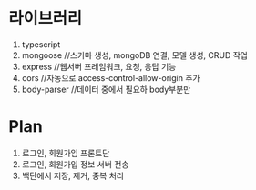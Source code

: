# 라이브러리
1) typescript
2) mongoose //스키마 생성, mongoDB 연결, 모델 생성, CRUD 작업
3) express //웹서버 프레임워크, 요청, 응답 기능 
4) cors //자동으로  access-control-allow-origin 추가
5) body-parser //데이터 중에서 필요하 body부분만 

# Plan
1. 로그인, 회원가입 프론트단
2. 로그인, 회원가입 정보 서버 전송
3. 백단에서 저장, 제거, 중복 처리
